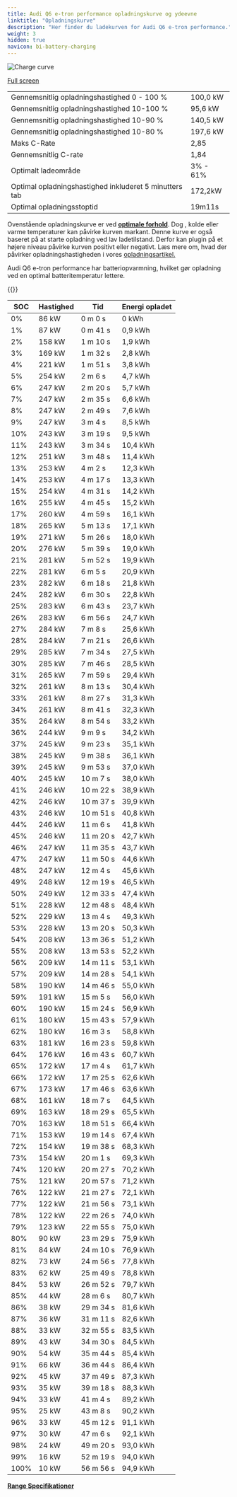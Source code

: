 ```yaml
---
title: Audi Q6 e-tron performance opladningskurve og ydeevne
linktitle: "Opladningskurve"
description: "Her finder du ladekurven for Audi Q6 e-tron performance."
weight: 3
hidden: true
navicon: bi-battery-charging
---
```

<!-- markdownlint-disable MD033 -->
<img src="/images/models/audi/q6_e-tron/q6_e-tron_performance/chargingcurve.svg" alt="Charge curve" class="img-fluid">

[Full screen](/images/models/audi/q6_e-tron/q6_e-tron_performance/chargingcurve.svg)


<table class="table table-striped border">
<tbody>
<tr>
<td>Gennemsnitlig opladningshastighed 0 - 100 %</td><td>100,0 kW</td>
</tr>
<tr>
<td>Gennemsnitlig opladningshastighed 10-100 %</td><td>95,6 kW</td>
</tr>
<tr>
<td>Gennemsnitlig opladningshastighed 10-90 %</td><td>140,5 kW</td>
</tr>
<tr>
<td>Gennemsnitlig opladningshastighed 10-80 %</td><td>197,6 kW</td>
</tr>
<tr>
<td>Maks C-Rate</td><td>2,85</td>
</tr>
<tr>
<td>Gennemsnitlig C-rate</td><td>1,84</td>
</tr>
<tr>
<td>Optimalt ladeområde</td><td>3% - 61%</td>
</tr>
<tr>
<td>Optimal opladningshastighed inkluderet 5 minutters tab</td><td>172,2kW</td>
</tr>
<tr>
<td>Optimal opladningsstoptid</td><td>19m11s</td>
</tr>
</tbody>
</table>


Ovenstående opladningskurve er ved **[optimale forhold](../../../../../technology/battery/charging/#temperatur)**. Dog , kolde eller varme temperaturer kan påvirke kurven markant. Denne kurve er også baseret på at starte opladning ved lav ladetilstand. Derfor kan plugin på et højere niveau påvirke kurven positivt eller negativt. Læs mere om, hvad der påvirker opladningshastigheden i vores [opladningsartikel.](../../../../../technology/battery/charging/)


Audi Q6 e-tron performance har batteriopvarmning, hvilket gør opladning ved en optimal batteritemperatur lettere.


{{<evkxdisplayaddarticle />}}
<table class="table table-striped border">
<thead>
<tr><th>SOC</th><th>Hastighed</th><th>Tid</th><th>Energi opladet</th></tr>
</thead>
<tbody>
<tr>
<td>0%</td><td>86 kW</td><td> 0 m 0 s </td><td>0 kWh </td>
</tr>
<tr>
<td>1%</td><td>87 kW</td><td> 0 m 41 s </td><td>0,9 kWh </td>
</tr>
<tr>
<td>2%</td><td>158 kW</td><td> 1 m 10 s </td><td>1,9 kWh </td>
</tr>
<tr>
<td>3%</td><td>169 kW</td><td> 1 m 32 s </td><td>2,8 kWh </td>
</tr>
<tr>
<td>4%</td><td>221 kW</td><td> 1 m 51 s </td><td>3,8 kWh </td>
</tr>
<tr>
<td>5%</td><td>254 kW</td><td> 2 m 6 s </td><td>4,7 kWh </td>
</tr>
<tr>
<td>6%</td><td>247 kW</td><td> 2 m 20 s </td><td>5,7 kWh </td>
</tr>
<tr>
<td>7%</td><td>247 kW</td><td> 2 m 35 s </td><td>6,6 kWh </td>
</tr>
<tr>
<td>8%</td><td>247 kW</td><td> 2 m 49 s </td><td>7,6 kWh </td>
</tr>
<tr>
<td>9%</td><td>247 kW</td><td> 3 m 4 s </td><td>8,5 kWh </td>
</tr>
<tr>
<td>10%</td><td>243 kW</td><td> 3 m 19 s </td><td>9,5 kWh </td>
</tr>
<tr>
<td>11%</td><td>243 kW</td><td> 3 m 34 s </td><td>10,4 kWh </td>
</tr>
<tr>
<td>12%</td><td>251 kW</td><td> 3 m 48 s </td><td>11,4 kWh </td>
</tr>
<tr>
<td>13%</td><td>253 kW</td><td> 4 m 2 s </td><td>12,3 kWh </td>
</tr>
<tr>
<td>14%</td><td>253 kW</td><td> 4 m 17 s </td><td>13,3 kWh </td>
</tr>
<tr>
<td>15%</td><td>254 kW</td><td> 4 m 31 s </td><td>14,2 kWh </td>
</tr>
<tr>
<td>16%</td><td>255 kW</td><td> 4 m 45 s </td><td>15,2 kWh </td>
</tr>
<tr>
<td>17%</td><td>260 kW</td><td> 4 m 59 s </td><td>16,1 kWh </td>
</tr>
<tr>
<td>18%</td><td>265 kW</td><td> 5 m 13 s </td><td>17,1 kWh </td>
</tr>
<tr>
<td>19%</td><td>271 kW</td><td> 5 m 26 s </td><td>18,0 kWh </td>
</tr>
<tr>
<td>20%</td><td>276 kW</td><td> 5 m 39 s </td><td>19,0 kWh </td>
</tr>
<tr>
<td>21%</td><td>281 kW</td><td> 5 m 52 s </td><td>19,9 kWh </td>
</tr>
<tr>
<td>22%</td><td>281 kW</td><td> 6 m 5 s </td><td>20,9 kWh </td>
</tr>
<tr>
<td>23%</td><td>282 kW</td><td> 6 m 18 s </td><td>21,8 kWh </td>
</tr>
<tr>
<td>24%</td><td>282 kW</td><td> 6 m 30 s </td><td>22,8 kWh </td>
</tr>
<tr>
<td>25%</td><td>283 kW</td><td> 6 m 43 s </td><td>23,7 kWh </td>
</tr>
<tr>
<td>26%</td><td>283 kW</td><td> 6 m 56 s </td><td>24,7 kWh </td>
</tr>
<tr>
<td>27%</td><td>284 kW</td><td> 7 m 8 s </td><td>25,6 kWh </td>
</tr>
<tr>
<td>28%</td><td>284 kW</td><td> 7 m 21 s </td><td>26,6 kWh </td>
</tr>
<tr>
<td>29%</td><td>285 kW</td><td> 7 m 34 s </td><td>27,5 kWh </td>
</tr>
<tr>
<td>30%</td><td>285 kW</td><td> 7 m 46 s </td><td>28,5 kWh </td>
</tr>
<tr>
<td>31%</td><td>265 kW</td><td> 7 m 59 s </td><td>29,4 kWh </td>
</tr>
<tr>
<td>32%</td><td>261 kW</td><td> 8 m 13 s </td><td>30,4 kWh </td>
</tr>
<tr>
<td>33%</td><td>261 kW</td><td> 8 m 27 s </td><td>31,3 kWh </td>
</tr>
<tr>
<td>34%</td><td>261 kW</td><td> 8 m 41 s </td><td>32,3 kWh </td>
</tr>
<tr>
<td>35%</td><td>264 kW</td><td> 8 m 54 s </td><td>33,2 kWh </td>
</tr>
<tr>
<td>36%</td><td>244 kW</td><td> 9 m 9 s </td><td>34,2 kWh </td>
</tr>
<tr>
<td>37%</td><td>245 kW</td><td> 9 m 23 s </td><td>35,1 kWh </td>
</tr>
<tr>
<td>38%</td><td>245 kW</td><td> 9 m 38 s </td><td>36,1 kWh </td>
</tr>
<tr>
<td>39%</td><td>245 kW</td><td> 9 m 53 s </td><td>37,0 kWh </td>
</tr>
<tr>
<td>40%</td><td>245 kW</td><td> 10 m 7 s </td><td>38,0 kWh </td>
</tr>
<tr>
<td>41%</td><td>246 kW</td><td> 10 m 22 s </td><td>38,9 kWh </td>
</tr>
<tr>
<td>42%</td><td>246 kW</td><td> 10 m 37 s </td><td>39,9 kWh </td>
</tr>
<tr>
<td>43%</td><td>246 kW</td><td> 10 m 51 s </td><td>40,8 kWh </td>
</tr>
<tr>
<td>44%</td><td>246 kW</td><td> 11 m 6 s </td><td>41,8 kWh </td>
</tr>
<tr>
<td>45%</td><td>246 kW</td><td> 11 m 20 s </td><td>42,7 kWh </td>
</tr>
<tr>
<td>46%</td><td>247 kW</td><td> 11 m 35 s </td><td>43,7 kWh </td>
</tr>
<tr>
<td>47%</td><td>247 kW</td><td> 11 m 50 s </td><td>44,6 kWh </td>
</tr>
<tr>
<td>48%</td><td>247 kW</td><td> 12 m 4 s </td><td>45,6 kWh </td>
</tr>
<tr>
<td>49%</td><td>248 kW</td><td> 12 m 19 s </td><td>46,5 kWh </td>
</tr>
<tr>
<td>50%</td><td>249 kW</td><td> 12 m 33 s </td><td>47,4 kWh </td>
</tr>
<tr>
<td>51%</td><td>228 kW</td><td> 12 m 48 s </td><td>48,4 kWh </td>
</tr>
<tr>
<td>52%</td><td>229 kW</td><td> 13 m 4 s </td><td>49,3 kWh </td>
</tr>
<tr>
<td>53%</td><td>228 kW</td><td> 13 m 20 s </td><td>50,3 kWh </td>
</tr>
<tr>
<td>54%</td><td>208 kW</td><td> 13 m 36 s </td><td>51,2 kWh </td>
</tr>
<tr>
<td>55%</td><td>208 kW</td><td> 13 m 53 s </td><td>52,2 kWh </td>
</tr>
<tr>
<td>56%</td><td>209 kW</td><td> 14 m 11 s </td><td>53,1 kWh </td>
</tr>
<tr>
<td>57%</td><td>209 kW</td><td> 14 m 28 s </td><td>54,1 kWh </td>
</tr>
<tr>
<td>58%</td><td>190 kW</td><td> 14 m 46 s </td><td>55,0 kWh </td>
</tr>
<tr>
<td>59%</td><td>191 kW</td><td> 15 m 5 s </td><td>56,0 kWh </td>
</tr>
<tr>
<td>60%</td><td>190 kW</td><td> 15 m 24 s </td><td>56,9 kWh </td>
</tr>
<tr>
<td>61%</td><td>180 kW</td><td> 15 m 43 s </td><td>57,9 kWh </td>
</tr>
<tr>
<td>62%</td><td>180 kW</td><td> 16 m 3 s </td><td>58,8 kWh </td>
</tr>
<tr>
<td>63%</td><td>181 kW</td><td> 16 m 23 s </td><td>59,8 kWh </td>
</tr>
<tr>
<td>64%</td><td>176 kW</td><td> 16 m 43 s </td><td>60,7 kWh </td>
</tr>
<tr>
<td>65%</td><td>172 kW</td><td> 17 m 4 s </td><td>61,7 kWh </td>
</tr>
<tr>
<td>66%</td><td>172 kW</td><td> 17 m 25 s </td><td>62,6 kWh </td>
</tr>
<tr>
<td>67%</td><td>173 kW</td><td> 17 m 46 s </td><td>63,6 kWh </td>
</tr>
<tr>
<td>68%</td><td>161 kW</td><td> 18 m 7 s </td><td>64,5 kWh </td>
</tr>
<tr>
<td>69%</td><td>163 kW</td><td> 18 m 29 s </td><td>65,5 kWh </td>
</tr>
<tr>
<td>70%</td><td>163 kW</td><td> 18 m 51 s </td><td>66,4 kWh </td>
</tr>
<tr>
<td>71%</td><td>153 kW</td><td> 19 m 14 s </td><td>67,4 kWh </td>
</tr>
<tr>
<td>72%</td><td>154 kW</td><td> 19 m 38 s </td><td>68,3 kWh </td>
</tr>
<tr>
<td>73%</td><td>154 kW</td><td> 20 m 1 s </td><td>69,3 kWh </td>
</tr>
<tr>
<td>74%</td><td>120 kW</td><td> 20 m 27 s </td><td>70,2 kWh </td>
</tr>
<tr>
<td>75%</td><td>121 kW</td><td> 20 m 57 s </td><td>71,2 kWh </td>
</tr>
<tr>
<td>76%</td><td>122 kW</td><td> 21 m 27 s </td><td>72,1 kWh </td>
</tr>
<tr>
<td>77%</td><td>122 kW</td><td> 21 m 56 s </td><td>73,1 kWh </td>
</tr>
<tr>
<td>78%</td><td>122 kW</td><td> 22 m 26 s </td><td>74,0 kWh </td>
</tr>
<tr>
<td>79%</td><td>123 kW</td><td> 22 m 55 s </td><td>75,0 kWh </td>
</tr>
<tr>
<td>80%</td><td>90 kW</td><td> 23 m 29 s </td><td>75,9 kWh </td>
</tr>
<tr>
<td>81%</td><td>84 kW</td><td> 24 m 10 s </td><td>76,9 kWh </td>
</tr>
<tr>
<td>82%</td><td>73 kW</td><td> 24 m 56 s </td><td>77,8 kWh </td>
</tr>
<tr>
<td>83%</td><td>62 kW</td><td> 25 m 49 s </td><td>78,8 kWh </td>
</tr>
<tr>
<td>84%</td><td>53 kW</td><td> 26 m 52 s </td><td>79,7 kWh </td>
</tr>
<tr>
<td>85%</td><td>44 kW</td><td> 28 m 6 s </td><td>80,7 kWh </td>
</tr>
<tr>
<td>86%</td><td>38 kW</td><td> 29 m 34 s </td><td>81,6 kWh </td>
</tr>
<tr>
<td>87%</td><td>36 kW</td><td> 31 m 11 s </td><td>82,6 kWh </td>
</tr>
<tr>
<td>88%</td><td>33 kW</td><td> 32 m 55 s </td><td>83,5 kWh </td>
</tr>
<tr>
<td>89%</td><td>43 kW</td><td> 34 m 30 s </td><td>84,5 kWh </td>
</tr>
<tr>
<td>90%</td><td>54 kW</td><td> 35 m 44 s </td><td>85,4 kWh </td>
</tr>
<tr>
<td>91%</td><td>66 kW</td><td> 36 m 44 s </td><td>86,4 kWh </td>
</tr>
<tr>
<td>92%</td><td>45 kW</td><td> 37 m 49 s </td><td>87,3 kWh </td>
</tr>
<tr>
<td>93%</td><td>35 kW</td><td> 39 m 18 s </td><td>88,3 kWh </td>
</tr>
<tr>
<td>94%</td><td>33 kW</td><td> 41 m 4 s </td><td>89,2 kWh </td>
</tr>
<tr>
<td>95%</td><td>25 kW</td><td> 43 m 8 s </td><td>90,2 kWh </td>
</tr>
<tr>
<td>96%</td><td>33 kW</td><td> 45 m 12 s </td><td>91,1 kWh </td>
</tr>
<tr>
<td>97%</td><td>30 kW</td><td> 47 m 6 s </td><td>92,1 kWh </td>
</tr>
<tr>
<td>98%</td><td>24 kW</td><td> 49 m 20 s </td><td>93,0 kWh </td>
</tr>
<tr>
<td>99%</td><td>16 kW</td><td> 52 m 19 s </td><td>94,0 kWh </td>
</tr>
<tr>
<td>100%</td><td>10 kW</td><td> 56 m 56 s </td><td>94,9 kWh </td>
</tr>
</tbody>
</table>

<div class="mt-3 mb-3">
<a href="../rangeandconsumption/" class="text-decoration-none text-black">
<strong><i class="bi-arrow-left"></i> Range </strong>
</a>
<a href="../specifications/" class="text-decoration-none text-black float-end">
<strong>Specifikationer <i class="bi-arrow-right"></i></strong>
</a>
</div>
